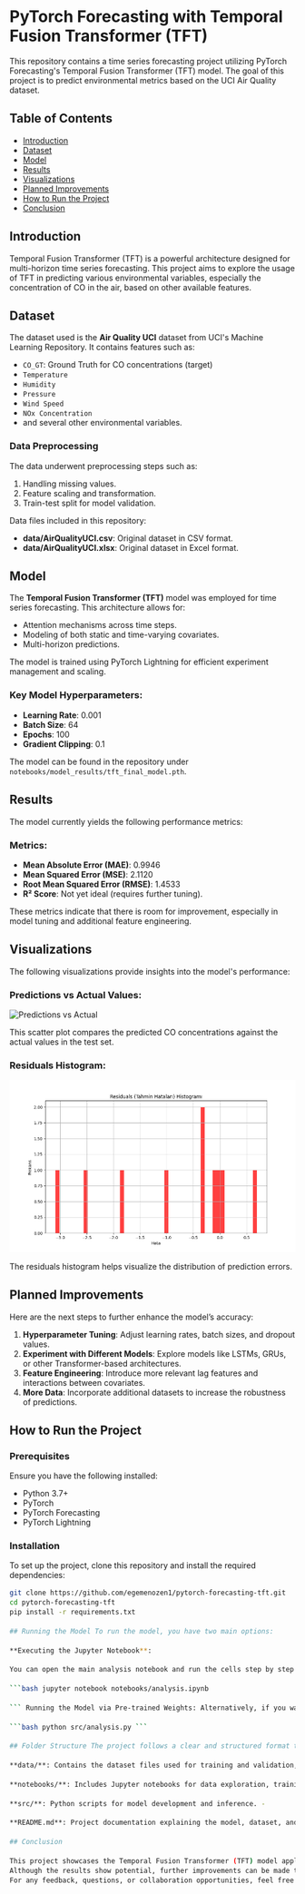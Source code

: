 # PyTorch Forecasting with Temporal Fusion Transformer (TFT)

This repository contains a time series forecasting project utilizing PyTorch Forecasting's Temporal Fusion Transformer (TFT) model. The goal of this project is to predict environmental metrics based on the UCI Air Quality dataset.

## Table of Contents
- [Introduction](#introduction)
- [Dataset](#dataset)
- [Model](#model)
- [Results](#results)
- [Visualizations](#visualizations)
- [Planned Improvements](#planned-improvements)
- [How to Run the Project](#how-to-run-the-project)
- [Conclusion](#conclusion)

## Introduction
Temporal Fusion Transformer (TFT) is a powerful architecture designed for multi-horizon time series forecasting. This project aims to explore the usage of TFT in predicting various environmental variables, especially the concentration of CO in the air, based on other available features.

## Dataset
The dataset used is the **Air Quality UCI** dataset from UCI's Machine Learning Repository. It contains features such as:
- `CO_GT`: Ground Truth for CO concentrations (target)
- `Temperature`
- `Humidity`
- `Pressure`
- `Wind Speed`
- `NOx Concentration`
- and several other environmental variables.

### Data Preprocessing
The data underwent preprocessing steps such as:
1. Handling missing values.
2. Feature scaling and transformation.
3. Train-test split for model validation.

Data files included in this repository:
- **data/AirQualityUCI.csv**: Original dataset in CSV format.
- **data/AirQualityUCI.xlsx**: Original dataset in Excel format.

## Model
The **Temporal Fusion Transformer (TFT)** model was employed for time series forecasting. This architecture allows for:
- Attention mechanisms across time steps.
- Modeling of both static and time-varying covariates.
- Multi-horizon predictions.

The model is trained using PyTorch Lightning for efficient experiment management and scaling.

### Key Model Hyperparameters:
- **Learning Rate**: 0.001
- **Batch Size**: 64
- **Epochs**: 100
- **Gradient Clipping**: 0.1

The model can be found in the repository under `notebooks/model_results/tft_final_model.pth`.

## Results
The model currently yields the following performance metrics:

### Metrics:
- **Mean Absolute Error (MAE)**: 0.9946
- **Mean Squared Error (MSE)**: 2.1120
- **Root Mean Squared Error (RMSE)**: 1.4533
- **R² Score**: Not yet ideal (requires further tuning).

These metrics indicate that there is room for improvement, especially in model tuning and additional feature engineering.

## Visualizations
The following visualizations provide insights into the model's performance:

### Predictions vs Actual Values:
![Predictions vs Actual](notebooks/model_results/scatter_predictions_vs_actual.png)

This scatter plot compares the predicted CO concentrations against the actual values in the test set.

### Residuals Histogram:
![Residuals Histogram](notebooks/model_results/residuals_histogram.png)

The residuals histogram helps visualize the distribution of prediction errors.

## Planned Improvements
Here are the next steps to further enhance the model’s accuracy:
1. **Hyperparameter Tuning**: Adjust learning rates, batch sizes, and dropout values.
2. **Experiment with Different Models**: Explore models like LSTMs, GRUs, or other Transformer-based architectures.
3. **Feature Engineering**: Introduce more relevant lag features and interactions between covariates.
4. **More Data**: Incorporate additional datasets to increase the robustness of predictions.

## How to Run the Project

### Prerequisites
Ensure you have the following installed:
- Python 3.7+
- PyTorch
- PyTorch Forecasting
- PyTorch Lightning

### Installation
To set up the project, clone this repository and install the required dependencies:

```bash
git clone https://github.com/egemenozen1/pytorch-forecasting-tft.git
cd pytorch-forecasting-tft
pip install -r requirements.txt

## Running the Model To run the model, you have two main options:

**Executing the Jupyter Notebook**:

You can open the main analysis notebook and run the cells step by step for data exploration, training, and evaluation.

```bash jupyter notebook notebooks/analysis.ipynb

``` Running the Model via Pre-trained Weights: Alternatively, if you want to quickly test the pre-trained model, you can run the analysis script using the saved model weights.

```bash python src/analysis.py ```

## Folder Structure The project follows a clear and structured format to make navigation easy: -

**data/**: Contains the dataset files used for training and validation, such as AirQualityUCI.csv. -

**notebooks/**: Includes Jupyter notebooks for data exploration, training the model, and result evaluation. -

**src/**: Python scripts for model development and inference. -

**README.md**: Project documentation explaining the model, dataset, and how to run the code.

## Conclusion

This project showcases the Temporal Fusion Transformer (TFT) model applied to time series forecasting on environmental data.
Although the results show potential, further improvements can be made through feature engineering, hyperparameter tuning, and experimenting with additional datasets.
For any feedback, questions, or collaboration opportunities, feel free to open an issue or contribute by submitting a pull request to improve this project!

